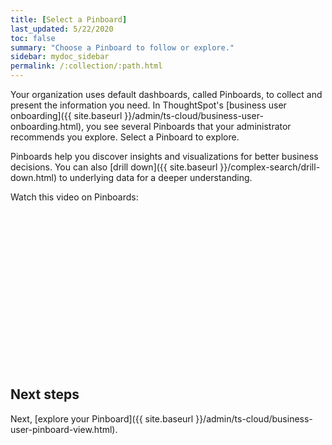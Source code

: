 ```yaml
---
title: [Select a Pinboard]
last_updated: 5/22/2020
toc: false
summary: "Choose a Pinboard to follow or explore."
sidebar: mydoc_sidebar
permalink: /:collection/:path.html
---
```


Your organization uses default dashboards, called Pinboards, to collect and present the information you need. In ThoughtSpot's [business user onboarding]({{ site.baseurl }}/admin/ts-cloud/business-user-onboarding.html), you see several Pinboards that your administrator recommends you explore. Select a Pinboard to explore.

Pinboards help you discover insights and visualizations for better business decisions. You can also [drill down]({{ site.baseurl }}/complex-search/drill-down.html) to underlying data for a deeper understanding.

Watch this video on Pinboards:

<script src="https://fast.wistia.com/embed/medias/b5boef4vho.jsonp" async></script><script src="https://fast.wistia.com/assets/external/E-v1.js" async></script><span class="wistia_embed wistia_async_b5boef4vho popover=true popoverAnimateThumbnail=true popoverBorderColor=4E55FD popoverBorderWidth=2" style="display:inline-block;height:252px;position:relative;width:450px">&nbsp;</span>

## Next steps
Next, [explore your Pinboard]({{ site.baseurl }}/admin/ts-cloud/business-user-pinboard-view.html).
